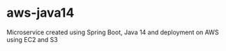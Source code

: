 # aws-java14
Microservice created using Spring Boot, Java 14 and deployment on AWS using EC2 and S3
